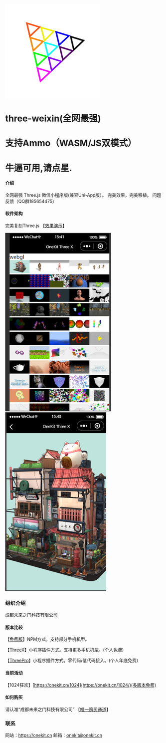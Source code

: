 ![ThreeX](logo.jpeg)
# three-weixin(全网最强)
# 支持Ammo（WASM/JS双模式）
# 牛逼可用,请点星.

#### 介绍
全网最强 Three.js 微信小程序版(兼容Uni-App版）。
完美效果，完美移植。
问题反馈（QQ群185654475）

#### 软件架构
完美复刻Three.js
【[效果演示](https://www.bilibili.com/video/BV1Ed4y1q7CE)】

![输入图片说明](1.png)
![输入图片说明](2.png)

### 组织介绍
成都未来之门科技有限公司

#### 版本比较

【[免费版](免费版.md)】NPM方式。支持部分手机机型。

【[ThreeX](https://mp.weixin.qq.com/wxopen/plugindevdoc?appid=wx5d6376b4fc730db9)】小程序插件方式。支持更多手机机型。(个人免费)

【[ThreePro](https://mp.weixin.qq.com/wxopen/plugindevdoc?appid=wx74ea3ef7e1e72753)】小程序插件方式。零代码/低代码接入。(个人年底免费)

#### 当前活动
【1024狂欢】[https://onekit.cn/1024](https://onekit.cn/1024/)(多版本免费)

#### 如何购买
请认准“成都未来之门科技有限公司”
【[唯一购买通道](https://onekit.cn/threex)】

### 联系
网站：https://onekit.cn
邮箱：onekit@onekit.cn
